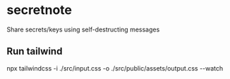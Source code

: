 # secretnote
Share secrets/keys using self-destructing messages

## Run tailwind
npx tailwindcss -i ./src/input.css -o ./src/public/assets/output.css --watch